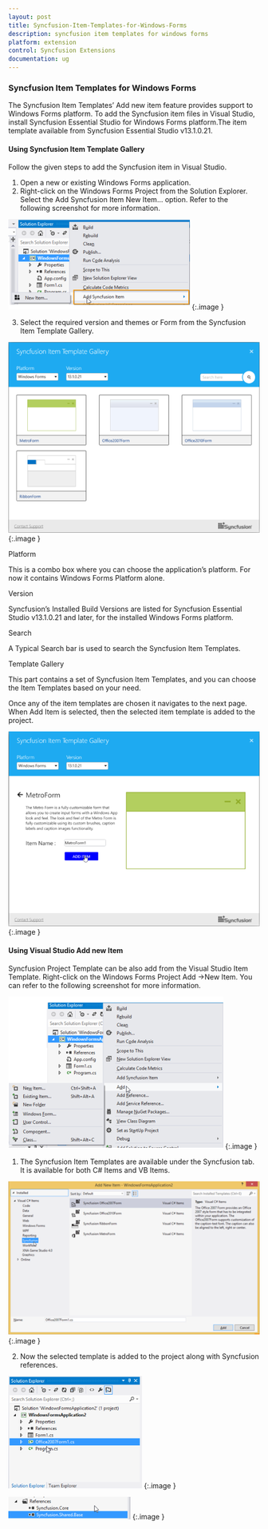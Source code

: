 ```yaml
---
layout: post
title: Syncfusion-Item-Templates-for-Windows-Forms
description: syncfusion item templates for windows forms
platform: extension
control: Syncfusion Extensions
documentation: ug
---
```


### Syncfusion Item Templates for Windows Forms

The Syncfusion Item Templates’ Add new item feature provides support to Windows Forms platform. To add the Syncfusion item files in Visual Studio, install Syncfusion Essential Studio for Windows Forms platform.The item template available from Syncfusion Essential Studio v13.1.0.21.


#### Using Syncfusion Item Template Gallery

Follow the given steps to add the Syncfusion item in Visual Studio.

1. Open a new or existing Windows Forms application.
2. Right-click on the Windows Forms Project from the Solution Explorer. Select the Add Syncfusion Item  New Item... option. Refer to the following screenshot for more information.



![](Using-Syncfusion-Item-Template-Gallery_images/Using-Syncfusion-Item-Template-Gallery_img1.png)
{:.image }


3. Select the required version and themes or Form from the Syncfusion Item Template Gallery. 

![C:/Users/kanimozhipandian/Desktop/IMG_04062015_161634.png](Using-Syncfusion-Item-Template-Gallery_images/Using-Syncfusion-Item-Template-Gallery_img2.png)
{:.image }


Platform

This is a combo box where you can choose the application’s platform. For now it contains Windows Forms Platform alone.

Version

Syncfusion’s Installed Build Versions are listed for Syncfusion Essential Studio v13.1.0.21 and later, for the installed Windows Forms platform. 

Search

A Typical Search bar is used to search the Syncfusion Item Templates.

Template Gallery

This part contains a set of Syncfusion Item Templates, and you can choose the Item Templates based on your need.

Once any of the item templates are chosen it navigates to the next page. When Add Item is selected, then the selected item template is added to the project.

![](Using-Syncfusion-Item-Template-Gallery_images/Using-Syncfusion-Item-Template-Gallery_img3.png)
{:.image }



#### Using Visual Studio Add new Item

Syncfusion Project Template can be also add from the Visual Studio Item Template. Right-click on the Windows Forms Project Add ->New Item. You can refer to the following screenshot for more information.

![](Using-Visual-Studio-Add-new-Item_images/Using-Visual-Studio-Add-new-Item_img1.png)
{:.image }


1. The Syncfusion Item Templates are available under the Syncfusion tab. It is available for both C# Items and VB Items. 

![](Using-Visual-Studio-Add-new-Item_images/Using-Visual-Studio-Add-new-Item_img2.png)
{:.image }


2. Now the selected template is added to the project along with Syncfusion references.

![](Using-Visual-Studio-Add-new-Item_images/Using-Visual-Studio-Add-new-Item_img3.png)
{:.image }



![](Using-Visual-Studio-Add-new-Item_images/Using-Visual-Studio-Add-new-Item_img4.png)
{:.image }


